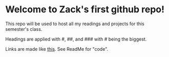 # Welcome to Zack's first github repo!

This repo will be used to host all my readings and projects for this semester's class.

Headings are applied with #, ##, and ### with # being the biggest.

Links are made like [this](https://www.youtube.com). See ReadMe for "code".
